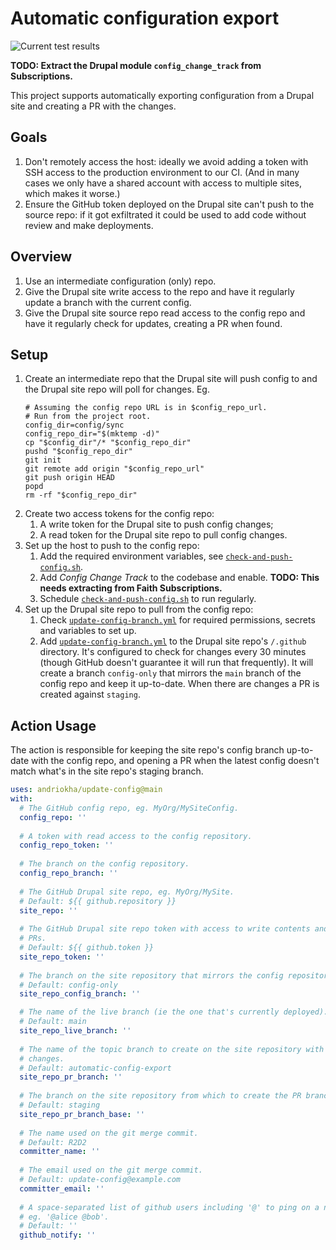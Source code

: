 # Automatic configuration export

![Current test results](https://github.com/andriokha/update-config/actions/workflows/test.yml/badge.svg)

**TODO: Extract the Drupal module `config_change_track` from Subscriptions.**

This project supports automatically exporting configuration from a Drupal site
and creating a PR with the changes.

## Goals

1. Don't remotely access the host: ideally we avoid adding a token with SSH
   access to the production environment to our CI. (And in many cases we only
   have a shared account with access to multiple sites, which makes it worse.)
2. Ensure the GitHub token deployed on the Drupal site can't push to the source
   repo: if it got exfiltrated it could be used to add code without review and
   make deployments.

## Overview

1. Use an intermediate configuration (only) repo.
2. Give the Drupal site write access to the repo and have it regularly update a
   branch with the current config.
3. Give the Drupal site source repo read access to the config repo and have it
   regularly check for updates, creating a PR when found.

## Setup

1. Create an intermediate repo that the Drupal site will push config to and the
   Drupal site repo will poll for changes. Eg.
   ```shell
   # Assuming the config repo URL is in $config_repo_url.
   # Run from the project root.
   config_dir=config/sync
   config_repo_dir="$(mktemp -d)"
   cp "$config_dir"/* "$config_repo_dir"
   pushd "$config_repo_dir"
   git init
   git remote add origin "$config_repo_url"
   git push origin HEAD
   popd
   rm -rf "$config_repo_dir" 
   ```
2. Create two access tokens for the config repo:
   1. A write token for the Drupal site to push config changes;
   2. A read token for the Drupal site repo to pull config changes.
3. Set up the host to push to the config repo:
   1. Add the required environment variables, see [`check-and-push-config.sh`].
   2. Add _Config Change Track_ to the codebase and enable. **TODO: This needs
      extracting from Faith Subscriptions.**
   3. Schedule [`check-and-push-config.sh`] to run regularly.
4. Set up the Drupal site repo to pull from the config repo:
   1. Check [`update-config-branch.yml`] for required permissions, secrets and
      variables to set up.
   2. Add [`update-config-branch.yml`] to the Drupal site repo's `/.github`
      directory. It's configured to check for changes every 30 minutes (though
      GitHub doesn't guarantee it will run that frequently). It will create a
      branch `config-only` that mirrors the `main` branch of the config repo and
      keep it up-to-date. When there are changes a PR is created against
      `staging`.

## Action Usage

The action is responsible for keeping the site repo's config branch up-to-date
with the config repo, and opening a PR when the latest config doesn't match
what's in the site repo's staging branch.

```yaml
uses: andriokha/update-config@main
with:
  # The GitHub config repo, eg. MyOrg/MySiteConfig.
  config_repo: ''
  
  # A token with read access to the config repository.
  config_repo_token: ''
  
  # The branch on the config repository.
  config_repo_branch: ''
  
  # The GitHub Drupal site repo, eg. MyOrg/MySite.
  # Default: ${{ github.repository }}
  site_repo: ''
  
  # The GitHub Drupal site repo token with access to write contents and create
  # PRs.
  # Default: ${{ github.token }}
  site_repo_token: ''
  
  # The branch on the site repository that mirrors the config repository.
  # Default: config-only
  site_repo_config_branch: ''

  # The name of the live branch (ie the one that's currently deployed).
  # Default: main
  site_repo_live_branch: ''
  
  # The name of the topic branch to create on the site repository with config
  # changes.
  # Default: automatic-config-export
  site_repo_pr_branch: ''
  
  # The branch on the site repository from which to create the PR branch.
  # Default: staging
  site_repo_pr_branch_base: ''
  
  # The name used on the git merge commit.
  # Default: R2D2
  committer_name: ''
  
  # The email used on the git merge commit.
  # Default: update-config@example.com
  committer_email: ''
  
  # A space-separated list of github users including '@' to ping on a new PR,
  # eg. '@alice @bob'.
  # Default: ''
  github_notify: ''
```

[`check-and-push-config.sh`]: scripts/check-and-push-config.sh
[`update-config-branch.yml`]: workflow-templates/update-config-branch.yml
